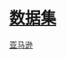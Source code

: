 # [数据集](https://zhuanlan.zhihu.com/p/389219212?utm_source=qq&utm_medium=social&utm_oi=648917854364372992)

[亚马逊](http://jmcauley.ucsd.edu/data/amazon/links.html)